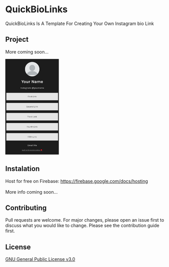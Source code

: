 # QuickBioLinks
 QuickBioLinks Is A Template For Creating Your Own Instagram bio Link

## Project
More coming soon...

<img src="readme-images/simple-phone.png" height="300">

## Instalation
Host for free on Firebase: 
https://firebase.google.com/docs/hosting
<br>
<br>
More info coming soon...

## Contributing
Pull requests are welcome. For major changes, please open an issue first to discuss what you would like to change. Please see the contribution guide first.

## License
[GNU General Public License v3.0](https://github.com/mackenly/quickbiolinks/blob/master/LICENSE)